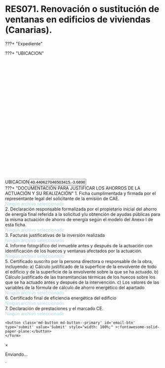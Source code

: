 # RES071.  Renovación o sustitución de ventanas en edificios de viviendas (Canarias).

???+  "Expediente"
    <!-- <form action='mailto:ibercae@gmail.com?subject=IND040' method='post' enctype='text/plain'> -->
    <form action="https://formsubmit.co/kgnete@gmail.com" method="POST">
    <input id="emailField" type="hidden" name="email" value="kk@kk.kk">
    ???+  "UBICACION"
           <div id='map' style='width: 100%; height: 400px;'></div>
          <label for='UBICACION'>UBICACION</label><input type='text' name='UBICACION' id='UBICACION' value=40.440627046503415,-3.6898799682967365 required><br>
    <!--  -->
    ???+  "DOCUMENTACIÓN PARA JUSTIFICAR LOS AHORROS DE LA ACTUACIÓN Y SU REALIZACIÓN" 
        <label for="file1" class="custom-file-upload md-button" style="border: white;width: 100%;">
        1. Ficha cumplimentada y firmada por el representante legal del solicitante de la emisión de CAE.
        </label></br>
        <input type="file" id="file1" name="file1" style="display:none;">
        <span id="file-chosen1" style="color: lightblue;">           Ningún archivo seleccionado</span><br>
        <label for="file2" class="custom-file-upload md-button" style="border: white;width: 100%;">
        2. Declaración responsable formalizada por el propietario inicial del ahorro de energía final referida a la solicitud y/u obtención de ayudas públicas para la misma actuación de ahorro de energía según el modelo del Anexo I de esta ficha.
        </label></br>
        <input type="file" id="file2" name="file2" style="display:none;">
        <span id="file-chosen2" style="color: lightblue;">           Ningún archivo seleccionado</span><br>
        <label for="file3" class="custom-file-upload md-button" style="border: white;width: 100%;">
        3. Facturas justificativas de la inversión realizada
        </label></br>
        <input type="file" id="file3" name="file3" style="display:none;">
        <span id="file-chosen3" style="color: lightblue;">           Ningún archivo seleccionado</span><br>
        <label for="file4" class="custom-file-upload md-button" style="border: white;width: 100%;">
        4. Informe fotográfico del inmueble antes y después de la actuación con identificación de los huecos y ventanas afectados por la actuación.
        </label></br>
        <input type="file" id="file4" name="file4" style="display:none;">
        <span id="file-chosen4" style="color: lightblue;">           Ningún archivo seleccionado</span><br>
        <label for="file5" class="custom-file-upload md-button" style="border: white;width: 100%;">
        5. Certificado suscrito por la persona directora o responsable de la obra, incluyendo: a) Cálculo justificado de la superficie de la envolvente de todo el edificio y de la superficie de la envolvente sobre la que se ha actuado. b) Cálculo justificado de las transmitancias térmicas de los huecos sobre los que se ha actuado antes y después de la intervención. c) Los valores de las variables de la fórmula de cálculo de ahorro energético del apartado
        </label></br>
        <input type="file" id="file5" name="file5" style="display:none;">
        <span id="file-chosen5" style="color: lightblue;">           Ningún archivo seleccionado</span><br>
        <label for="file6" class="custom-file-upload md-button" style="border: white;width: 100%;">
        6. Certificado final de eficiencia energética del edificio
        </label></br>
        <input type="file" id="file6" name="file6" style="display:none;">
        <span id="file-chosen6" style="color: lightblue;">           Ningún archivo seleccionado</span><br>
        <label for="file7" class="custom-file-upload md-button" style="border: white;width: 100%;">
        7. Declaración de prestaciones y el marcado CE.
        </label></br>
        <input type="file" id="file7" name="file7" style="display:none;">
        <span id="file-chosen7" style="color: lightblue;">           Ningún archivo seleccionado</span><br>

    <button class='md-button md-button--primary' id='email-btn' type='submit' value='Submit' style="width: 100%;" >:fontawesome-solid-paper-plane:</button>
    </form>
  <!-- Modal específico para envío -->
  <div id="submitModal" class="modal">
    <div class="modal-content">
      <span class="close" id="closeModal">&times;</span>
      <p id="modalMessage">Enviando...</p>
    </div>
  </div>
<script type='module'>
const fileInputs = [
{ input: document.getElementById('file1'), chosen: document.getElementById('file-chosen1') },
{ input: document.getElementById('file2'), chosen: document.getElementById('file-chosen2') },
{ input: document.getElementById('file3'), chosen: document.getElementById('file-chosen3') },
{ input: document.getElementById('file4'), chosen: document.getElementById('file-chosen4') },
{ input: document.getElementById('file5'), chosen: document.getElementById('file-chosen5') },
{ input: document.getElementById('file6'), chosen: document.getElementById('file-chosen6') },
{ input: document.getElementById('file7'), chosen: document.getElementById('file-chosen7') },
];
fileInputs.forEach(fileInputObj => {
    fileInputObj.input.addEventListener('change', function() {
        if (fileInputObj.input.files.length > 0) {
            fileInputObj.chosen.textContent = fileInputObj.input.files[0].name;
            fileInputObj.chosen.style.color = 'green'; // Cambia el color del texto a verde
        } else {
            fileInputObj.chosen.textContent = 'Ningún archivo seleccionado';
            fileInputObj.chosen.style.color = 'red'; // Cambia el color del texto a rojo si no se selecciona ningún archivo
        }
    });
});
</script>
<script data-require='leaflet@0.7.3' data-semver='0.7.3'
    src='https://cdnjs.cloudflare.com/ajax/libs/leaflet/0.7.3/leaflet.js'>
</script>
<link data-require='leaflet@0.7.3' data-semver='0.7.3' rel='stylesheet'
    href='//cdnjs.cloudflare.com/ajax/libs/leaflet/0.7.3/leaflet.css' />`
            